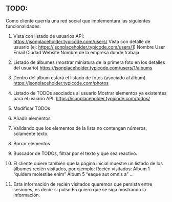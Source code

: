 ## TODO:

Como cliente querría una red social que implementara las siguientes funcionalidades:

1. Vista con listado de usuarios
   API: https://jsonplaceholder.typicode.com/users/
   Vista con detalle de usuario (ej: https://jsonplaceholder.typicode.com/users/1)
   Nombre
   User
   Email
   Ciudad
   Website
   Nombre de la empresa donde trabaja

2. Listado de álbumes (mostrar miniatura de la primera foto en los detalles del usuario) https://jsonplaceholder.typicode.com/users/1/albums
3. Dentro del album estará el listado de fotos (asociado al álbum) https://jsonplaceholder.typicode.com/photos
4. Listado de TODOs asociados al usuario
   Mostrar elementos ya existentes para el usuario
   API: https://jsonplaceholder.typicode.com/todos/
5. Modificar TODOs
6. Añadir elementos
7. Validando que los elementos de la lista no contengan números, solamente texto.
8. Borrar elementos
9. Buscador de TODOs, filtrar por el texto y que sea reactivo.
10. El cliente quiere también que la página inicial muestre un listado de los álbumes recién visitados, por ejemplo:
    Recién visitados: Álbum 1 “quidem molestiae enim” Álbum 5 “eaque aut omnis a” …
11. Esta información de recién visitados queremos que persista entre sesiones, es decir: si pulso F5 quiero que se siga mostrando la información.
